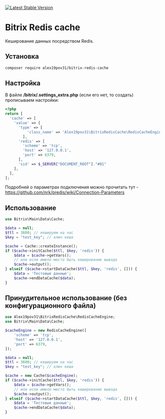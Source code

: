 [![Latest Stable Version](https://poser.pugx.org/alex19pov31/bitrix-redis-cache/v/stable)](https://packagist.org/packages/alex19pov31/bitrix-redis-cache)

# Bitrix Redis cache

Кеширование данных посредством Redis.

## Установка

```bash
composer require alex19pov31/bitrix-redis-cache
```

## Настройка 

В файле **/bitrix/.settings_extra.php** (если его нет, то создать) прописываем настройки:

```php
<?php
return [
  'cache' => [
    'value' => [
      'type' => [
          'class_name' => 'Alex19pov31\BitrixRedisCache\RedisCacheEngine',
        ],
      'redis' => [
        'scheme' => 'tcp',
        'host' => '127.0.0.1',
        'port' => 6379,
      ],
      'sid' => $_SERVER["DOCUMENT_ROOT"]."#01"
    ],
  ],
];
```

Подробней о параметрах подключения можно прочитать тут - https://github.com/nrk/predis/wiki/Connection-Parameters

## Использование

```php
use Bitrix\Main\Data\Cache;

$data = null;
$ttl = 3600; // кешируем на час
$key = "test_key"; // ключ кеша

$cache = Cache::createInstance();
if ($cache->initCache($ttl, $key, 'redis')) {
    $data = $cache->getVars();
    // или если имело место быть кеширование вывода
    $cache->output();
} elseif ($cache->startDataCache($ttl, $key, 'redis', [])) {
	$data = 'Тестовые данные';
	$cache->endDataCache($data);
}
```

## Принудительное использование (без конфигурационного файла)

```php
use Alex19pov31\BitrixRedisCache\RedisCacheEngine;
use Bitrix\Main\Data\Cache;

$cacheEngine = new RedisCacheEngine([
	'scheme' => 'tcp',
	'host' => '127.0.0.1',
	'port' => 6379,
]);

$data = null;
$ttl = 3600; // кешируем на час
$key = "test_key"; // ключ кеша

$cache = new Cache($cacheEngine);
if ($cache->initCache($ttl, $key, 'redis')) {
    $data = $cache->getVars();
    // или если имело место быть кеширование вывода
    $cache->output();
} elseif ($cache->startDataCache($ttl, $key, 'redis', [])) {
	$data = 'Тестовые данные';
	$cache->endDataCache($data);
}